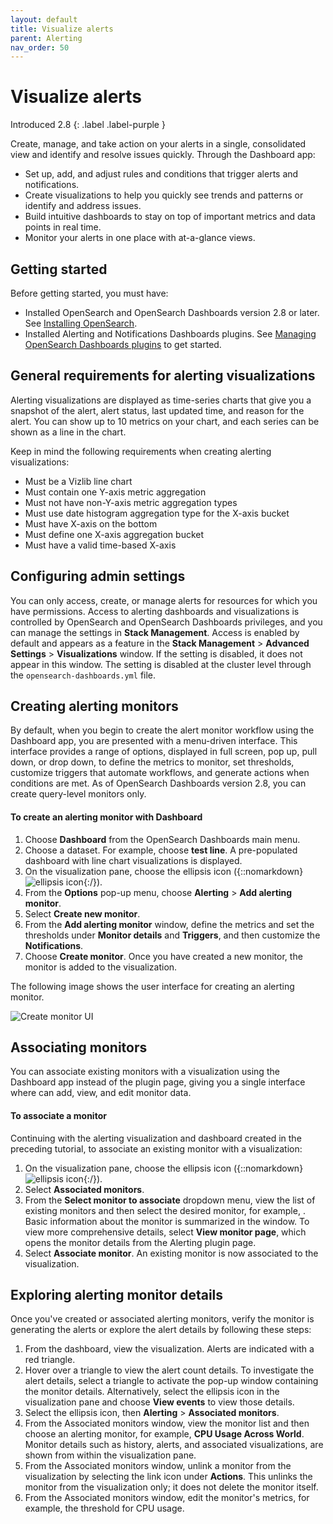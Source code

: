 ```yaml
---
layout: default
title: Visualize alerts 
parent: Alerting
nav_order: 50
---
```


# Visualize alerts
Introduced 2.8
{: .label .label-purple }

Create, manage, and take action on your alerts in a single, consolidated view and identify and resolve issues quickly. Through the Dashboard app:

- Set up, add, and adjust rules and conditions that trigger alerts and notifications.
- Create visualizations to help you quickly see trends and patterns or identify and address issues.
- Build intuitive dashboards to stay on top of important metrics and data points in real time.
- Monitor your alerts in one place with at-a-glance views.

## Getting started 

Before getting started, you must have:

- Installed OpenSearch and OpenSearch Dashboards version 2.8 or later. See [Installing OpenSearch]({{site.url}}{{site.baseurl}}/install-and-configure/install-opensearch/index/).
- Installed Alerting and Notifications Dashboards plugins. See [Managing OpenSearch Dashboards plugins]({{site.url}}{{site.baseurl}}install-and-configure/install-dashboards/plugins/) to get started.

## General requirements for alerting visualizations

Alerting visualizations are displayed as time-series charts that give you a snapshot of the alert, alert status, last updated time, and reason for the alert. You can show up to 10 metrics on your chart, and each series can be shown as a line in the chart.

Keep in mind the following requirements when creating alerting visualizations:

- Must be a Vizlib line chart
- Must contain one Y-axis metric aggregation
- Must not have non-Y-axis metric aggregation types
- Must use date histogram aggregation type for the X-axis bucket
- Must have X-axis on the bottom
- Must define one X-axis aggregation bucket
- Must have a valid time-based X-axis

## Configuring admin settings

 You can only access, create, or manage alerts for resources for which you have permissions. Access to alerting dashboards and visualizations is controlled by OpenSearch and OpenSearch Dashboards privileges, and you can manage the settings in **Stack Management**. Access is enabled by default and appears as a feature in the **Stack Management** > **Advanced Settings** > **Visualizations** window. If the setting is disabled, it does not appear in this window. The setting is disabled at the cluster level through the `opensearch-dashboards.yml` file.

## Creating alerting monitors

By default, when you begin to create the alert monitor workflow using the Dashboard app, you are presented with a menu-driven interface. This interface provides a range of options, displayed in full screen, pop up, pull down, or drop down, to define the metrics to monitor, set thresholds, customize triggers that automate workflows, and generate actions when conditions are met. As of OpenSearch Dashboards version 2.8, you can create query-level monitors only.

#### To create an alerting monitor with Dashboard 

1. Choose **Dashboard** from the OpenSearch Dashboards main menu.
2. Choose a dataset. For example, choose **test line**. A pre-populated dashboard with line chart visualizations is displayed.
3. On the visualization pane, choose the ellipsis icon ({::nomarkdown}<img src="{{site.url}}{{site.baseurl}}/images/ellipsis-icon.png" class="inline-icon" alt="ellipsis icon"/>{:/}). 
4. From the **Options** pop-up menu, choose **Alerting** > **Add alerting monitor**.
5. Select **Create new monitor**.
6. From the **Add alerting monitor** window, define the metrics and set the thresholds under **Monitor details** and **Triggers**, and then customize the **Notifications**.
7. Choose **Create monitor**. Once you have created a new monitor, the monitor is added to the visualization.  

The following image shows the user interface for creating an alerting monitor.

![Create monitor UI]({{site.url}}{{site.baseurl}}/images/dashboards/create-monitor-menu.png)

## Associating monitors

You can associate existing monitors with a visualization using the Dashboard app instead of the plugin page, giving you a single interface where can add, view, and edit monitor data.

#### To associate a monitor

Continuing with the alerting visualization and dashboard created in the preceding tutorial, to associate an existing monitor with a visualization:

1. On the visualization pane, choose the ellipsis icon ({::nomarkdown}<img src="{{site.url}}{{site.baseurl}}/images/ellipsis-icon.png" class="inline-icon" alt="ellipsis icon"/>{:/}).
2. Select **Associated monitors**.
3. From the **Select monitor to associate** dropdown menu, view the list of existing monitors and then select the desired monitor, for example,  **<name>**. Basic information about the monitor is summarized in the window. To view more comprehensive details, select **View monitor page**, which opens the monitor details from the Alerting plugin page.
4. Select **Associate monitor**. An existing monitor is now associated to the visualization.

<insert UI>

## Exploring alerting monitor details

Once you've created or associated alerting monitors, verify the monitor is generating the alerts or explore the alert details by following these steps:

1. From the dashboard, view the visualization. Alerts are indicated with a red triangle. 
2. Hover over a triangle to view the alert count details. To investigate the alert details, select a triangle to activate the pop-up window containing the monitor details. Alternatively, select the ellipsis icon in the visualization pane and choose **View events** to view those details.
3. Select the ellipsis icon, then **Alerting** > **Associated monitors**.
4. From the Associated monitors window, view the monitor list and then choose an alerting monitor, for example, **CPU Usage Across World**. Monitor details such as history, alerts, and associated visualizations, are shown from within the visualization pane.
5. From the Associated monitors window, unlink a monitor from the visualization by selecting the link icon under **Actions**. This unlinks the monitor from the visualization only; it does not delete the monitor itself.
6. From the Associated monitors window, edit the monitor's metrics, for example, the threshold for CPU usage. 

<insert UI>
